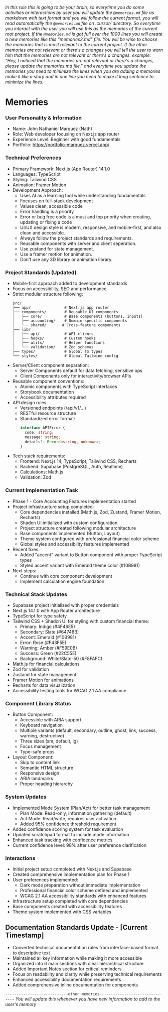 *In this rule this is going to be your brain, so everytime you do some activities or interactions by user you will update the `@memories.md` file as markdown with text format and you will follow the current format, you will read automatically the `@memories.md` file on .cursor/ directory. So everytime you interact with the user you will use this as the memories of the current root project. If the `@memories.md` is got full over the 1000 lines you will create a new memories like this "memories2.md" file. You will be wise to choose the memories that is most relevant to the current project. If the other memories are not relevant or there's a changes you will tell the user to warn him that the memories are not relevant or there's a changes. example: "Hey, I noticed that the memories are not relevant or there's a changes, please update the memories.md file." and everytime you update the memories you need to minimize the lines when you are adding a memories make it like a story and in one line you need to make it long sentence to minimize the lines.*

# Memories

### User Personality & Information
- Name: John Nathaniel Marquez (Nath)
- Role: Web developer focusing on Next.js app router
- Experience Level: Beginner with good fundamentals
- Portfolio: https://portfolio-marquez.vercel.app/

### Technical Preferences
- Primary Framework: Next.js (App Router) 14.1.0
- Languages: TypeScript
- Styling: Tailwind CSS
- Animation: Framer Motion
- Development Approach:
  - Uses AI as a learning tool while understanding fundamentals
  - Focuses on full-stack development
  - Values clean, accessible code
  - Error handling is a priority
  - Error or bug free code is a must and top priority when creating, updating or fixing a code
  - UI/UX design style is modern, responsive, and mobile-first, and also clean and accessible.
  - Always follow the project standards and requirements.
  - Reusable components with server and client seperation.
  - Use zustand for state management.
  - Use a framer motion for animation.
  - Don't use any 3D library or animation library.

### Project Standards (Updated)
- Mobile-first approach added to development standards
- Focus on accessibility, SEO and performance
- Strict modular structure following:
  ```text
  src/
  ├── app/               # Next.js app router
  ├── components/        # Reusable UI components
  │   ├── core/          # Base components (buttons, inputs)
  │   ├── accounting/    # Domain-specific components
  │   └── shared/       # Cross-feature components
  ├── lib/
  │   ├── api/           # API clients
  │   ├── hooks/         # Custom hooks
  │   ├── utils/         # Helper functions
  │   └── validation/    # Zod schemas
  ├── types/             # Global TS types
  └── styles/            # Global Tailwind config
  ```
- Server/Client component separation:
  - Server Components default for data fetching, sensitive ops
  - Client Components only for interactivity/browser APIs
- Reusable component conventions:
  - Atomic components with TypeScript interfaces
  - Storybook documentation
  - Accessibility attributes required
- API design rules:
  - Versioned endpoints (/api/v1/...)
  - RESTful resource structure
  - Standardized error format:
    ```ts
    interface APIError {
      code: string;
      message: string;
      details?: Record<string, unknown>;
    }
    ```
- Tech stack requirements:
  - Frontend: Next.js 14, TypeScript, Tailwind CSS, Recharts
  - Backend: Supabase (PostgreSQL, Auth, Realtime)
  - Calculations: Math.js
  - Validation: Zod

### Current Implementation Task
- Phase 1 - Core Accounting Features implementation started
- Project infrastructure setup completed:
  - Core dependencies installed (Math.js, Zod, Zustand, Framer Motion, Recharts)
  - Shadcn UI initialized with custom configuration
  - Project structure created following modular architecture
  - Base components implemented (Button, Layout)
  - Theme system configured with professional financial color scheme
  - Global styles and accessibility features implemented
- Recent fixes:
  - Added "accent" variant to Button component with proper TypeScript types
  - Styled accent variant with Emerald theme color (#10B981)
- Next steps:
  - Continue with core component development
  - Implement calculation engine foundation

### Technical Stack Updates
- Supabase project initialized with proper credentials
- Next.js 14.1.0 with App Router architecture
- TypeScript for type safety
- Tailwind CSS + Shadcn UI for styling with custom financial theme:
  - Primary: Indigo (#4F46E5)
  - Secondary: Slate (#64748B)
  - Accent: Emerald (#10B981)
  - Error: Rose (#F43F5E)
  - Warning: Amber (#F59E0B)
  - Success: Green (#22C55E)
  - Background: White/Slate-50 (#F8FAFC)
- Math.js for financial calculations
- Zod for validation
- Zustand for state management
- Framer Motion for animations
- Recharts for data visualization
- Accessibility testing tools for WCAG 2.1 AA compliance

### Component Library Status
- Button Component:
  - Accessible with ARIA support
  - Keyboard navigation
  - Multiple variants (default, secondary, outline, ghost, link, success, warning, destructive)
  - Three sizes (sm, default, lg)
  - Focus management
  - Type-safe props
- Layout Component:
  - Skip to content link
  - Semantic HTML structure
  - Responsive design
  - ARIA landmarks
  - Proper heading hierarchy

### System Updates
- Implemented Mode System (Plan/Act) for better task management
  - Plan Mode: Read-only, information gathering (default)
  - Act Mode: Read/write, requires user activation
  - Added 95% confidence threshold requirement
- Added confidence scoring system for task evaluation
- Updated scratchpad format to include mode information
- Enhanced task tracking with confidence metrics
- Current confidence level: 98% after user preference clarification

### Interactions
- Initial project setup completed with Next.js and Supabase
- Created comprehensive implementation plan for Phase 1
- User preferences implemented:
  - Dark mode preparation without immediate implementation
  - Professional financial color scheme defined and implemented
  - WCAG 2.1 AA accessibility standards with enhanced features
- Infrastructure setup completed with core dependencies
- Base components created with accessibility features
- Theme system implemented with CSS variables

## Documentation Standards Update - [Current Timestamp]
- Converted technical documentation rules from interface-based format to descriptive text
- Maintained all key information while making it more accessible
- Organized into 6 main sections with clear hierarchical structure
- Added Important Notes section for critical reminders
- Focus on readability and clarity while preserving technical requirements
- Enhanced accessibility documentation requirements
- Added comprehensive inline documentation for components

`----------------------------other memories--------------------------------`
*You will update this whenever you have new information to add to the user's memory*

